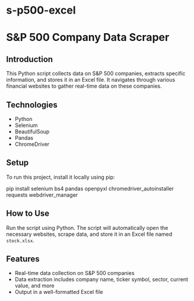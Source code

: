 # s-p500-excel

# S&P 500 Company Data Scraper

## Introduction
This Python script collects data on S&P 500 companies, extracts specific information, and stores it in an Excel file. It navigates through various financial websites to gather real-time data on these companies.

## Technologies
- Python 
- Selenium
- BeautifulSoup
- Pandas
- ChromeDriver

## Setup
To run this project, install it locally using pip:

pip install selenium bs4 pandas openpyxl chromedriver_autoinstaller requests webdriver_manager


## How to Use
Run the script using Python. The script will automatically open the necessary websites, scrape data, and store it in an Excel file named `stock.xlsx`.

## Features
- Real-time data collection on S&P 500 companies
- Data extraction includes company name, ticker symbol, sector, current value, and more
- Output in a well-formatted Excel file
